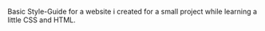 Basic Style-Guide for a website i created for a small project while learning a little CSS and HTML.
